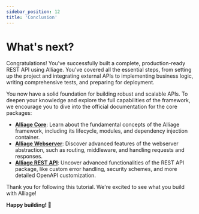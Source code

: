 ```yaml
---
sidebar_position: 12
title: 'Conclusion'
---
```


# What's next?

Congratulations! You've successfully built a complete, production-ready REST API using Alliage. You've covered all the essential steps, from setting up the project and integrating external APIs to implementing business logic, writing comprehensive tests, and preparing for deployment.

You now have a solid foundation for building robust and scalable APIs. To deepen your knowledge and explore the full capabilities of the framework, we encourage you to dive into the official documentation for the core packages:

-   **[Alliage Core](https://github.com/alliage-framework/core)**: Learn about the fundamental concepts of the Alliage framework, including its lifecycle, modules, and dependency injection container.
-   **[Alliage Webserver](https://github.com/alliage-framework/web)**: Discover advanced features of the webserver abstraction, such as routing, middleware, and handling requests and responses.
-   **[Alliage REST API](https://github.com/alliage-framework/rest-api)**: Uncover advanced functionalities of the REST API package, like custom error handling, security schemes, and more detailed OpenAPI customization.

Thank you for following this tutorial. We're excited to see what you build with Alliage!

**Happy building! 🎉** 